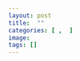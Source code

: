```yaml
---
layout: post
title:  ""
categories: [ ,  ]
image: 
tags: []
---
```


<div class="columns">
  <div class="img1">
   <a href=""><img alt="" class="column2" src="" style=" " /></a>
  </div>
  <div class="img2">
 <a href=""><img alt="" class="column3" src="" style="; " /></a>
 </div>
  <div class="img3">
   <a href=""><img alt="" class="column2" src="" style="; " /></a>
  </div>
  </div>
  
  <div class="columns">
  <div class="img1">
   <a href=""><img alt="" class="column2" src="" style=" " /></a>
  </div>
  <div class="img2">
 <a href=""><img alt="" class="column3" src="" style="; " /></a>
 </div>
  </div>

  <p style="text-align: center;" ><em></em></p>